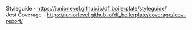 Styleguide - <https://juniorlevel.github.io/df_boilerplate/styleguide/> <br>
Jest Coverage - <https://juniorlevel.github.io/df_boilerplate/coverage/lcov-report/>
